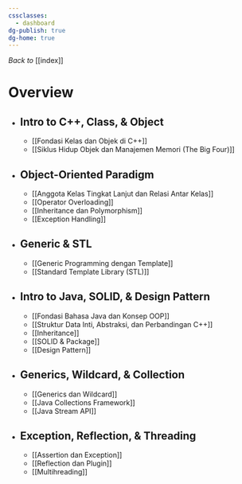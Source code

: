 ```yaml
---
cssclasses:
  - dashboard
dg-publish: true
dg-home: true
---
```

_Back to_ [[index]]
# Overview
- ## Intro to C++, Class, & Object
	- [[Fondasi Kelas dan Objek di C++]]
	- [[Siklus Hidup Objek dan Manajemen Memori (The Big Four)]]
- ## Object-Oriented Paradigm
	- [[Anggota Kelas Tingkat Lanjut dan Relasi Antar Kelas]]
	- [[Operator Overloading]]
	- [[Inheritance dan Polymorphism]]
	- [[Exception Handling]]
- ## Generic & STL
	- [[Generic Programming dengan Template]]
	- [[Standard Template Library (STL)]]
- ## Intro to Java, SOLID, & Design Pattern
	- [[Fondasi Bahasa Java dan Konsep OOP]]
	- [[Struktur Data Inti, Abstraksi, dan Perbandingan C++]]
	- [[Inheritance]]
	- [[SOLID & Package]]
	- [[Design Pattern]]
- ## Generics, Wildcard, & Collection
	- [[Generics dan Wildcard]]
	- [[Java Collections Framework]]
	- [[Java Stream API]]
- ## Exception, Reflection, & Threading
	- [[Assertion dan Exception]]
	- [[Reflection dan Plugin]]
	- [[Multihreading]]